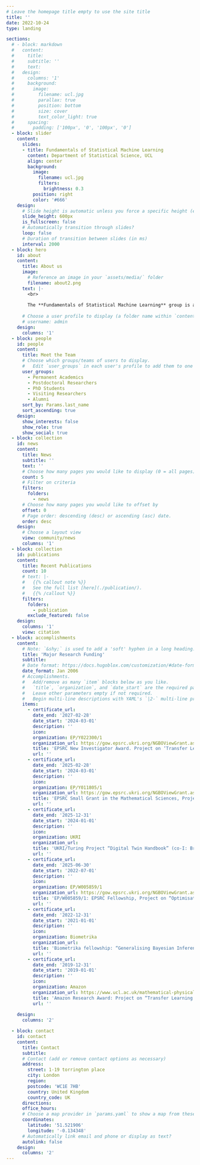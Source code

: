 ```yaml
---
# Leave the homepage title empty to use the site title
title: ''
date: 2022-10-24
type: landing

sections:
  # - block: markdown
  #   content:
  #     title:
  #     subtitle: ''
  #     text:
  #   design:
  #     columns: '1'
  #     background:
  #       image: 
  #         filename: ucl.jpg
  #         parallax: true
  #         position: bottom
  #         size: cover
  #         text_color_light: true
  #     spacing:
  #       padding: ['100px', '0', '100px', '0']
  - block: slider
    content:
      slides:
      - title: Fundamentals of Statistical Machine Learning
        content: Department of Statistical Science, UCL
        align: center
        background:
          image:
            filename: ucl.jpg
            filters:
              brightness: 0.3
          position: right
          color: '#666'
    design:
      # Slide height is automatic unless you force a specific height (e.g. '400px')
      slide_height: 600px
      is_fullscreen: false 
      # Automatically transition through slides?
      loop: false
      # Duration of transition between slides (in ms)
      interval: 2000
  - block: hero
    id: about
    content:
      title: About us
      image:
        # Reference an image in your `assets/media/` folder
        filename: about2.png
      text: |-
        <br>
        
        The **Fundamentals of Statistical Machine Learning** group is a research group in the [UCL Department of Statistical Science](https://www.ucl.ac.uk/statistics/). Our focus is on the intersection of statistical inference and machine learning methodology and theory.
  
      # Choose a user profile to display (a folder name within `content/authors/`)
      # username: admin
    design:
      columns: '1'
  - block: people
    id: people
    content:
      title: Meet the Team
      # Choose which groups/teams of users to display.
      #   Edit `user_groups` in each user's profile to add them to one or more of these groups.
      user_groups:
        - Permanent Academics
        - Postdoctoral Researchers
        - PhD Students
        - Visiting Researchers
        - Alumni
      sort_by: Params.last_name
      sort_ascending: true
    design:
      show_interests: false
      show_role: true
      show_social: true
  - block: collection
    id: news
    content:
      title: News
      subtitle: ''
      text: ''
      # Choose how many pages you would like to display (0 = all pages)
      count: 5
      # Filter on criteria
      filters:
        folders:
          - news
      # Choose how many pages you would like to offset by
      offset: 0
      # Page order: descending (desc) or ascending (asc) date.
      order: desc
    design:
      # Choose a layout view
      view: community/news
      columns: '1'
  - block: collection
    id: publications
    content:
      title: Recent Publications
      count: 10 
      # text: |-
      #   {{% callout note %}}
      #   See the full list [here](./publication/).
      #   {{% /callout %}}
      filters:
        folders:
          - publication
        exclude_featured: false
    design:
      columns: '1'
      view: citation
  - block: accomplishments
    content:
      # Note: `&shy;` is used to add a 'soft' hyphen in a long heading.
      title: 'Major Research Funding'
      subtitle:
      # Date format: https://docs.hugoblox.com/customization/#date-format
      date_format: Jan 2006
      # Accomplishments.
      #   Add/remove as many `item` blocks below as you like.
      #   `title`, `organization`, and `date_start` are the required parameters.
      #   Leave other parameters empty if not required.
      #   Begin multi-line descriptions with YAML's `|2-` multi-line prefix.
      items:
        - certificate_url: 
          date_end: '2027-02-28'
          date_start: '2024-03-01'
          description: ''
          icon: 
          organization: EP/Y022300/1
          organization_url: https://gow.epsrc.ukri.org/NGBOViewGrant.aspx?GrantRef=EP/Y022300/1
          title: 'EPSRC New Investigator Award. Project on ‘Transfer Learning for Monte Carlo Methods’ (PI: Briol)'
          url: ''
        - certificate_url: 
          date_end: '2025-02-28'
          date_start: '2024-03-01'
          description: ''
          icon: 
          organization: EP/Y011805/1
          organization_url: https://gow.epsrc.ukri.org/NGBOViewGrant.aspx?GrantRef=EP/Y011805/1
          title: 'EPSRC Small Grant in the Mathematical Sciences, Project on “Robust Foundations for Bayesian Inference” (PI: Briol, co-I: Knoblauch)'
          url: ''
        - certificate_url: 
          date_end: '2025-12-31'
          date_start: '2024-01-01'
          description: ''
          icon: 
          organization: UKRI
          organization_url: 
          title: 'UKRI/Turing Project “Digital Twin Handbook” (co-I: Briol)'
          url: ''
        - certificate_url: 
          date_end: '2025-06-30'
          date_start: '2022-07-01'
          description: ''
          icon: 
          organization: EP/W005859/1
          organization_url: https://gow.epsrc.ukri.org/NGBOViewGrant.aspx?GrantRef=EP/W005859/1
          title: 'EP/W005859/1: EPSRC Fellowship, Project on “Optimisation-centric Generalisations of Bayesian Inference” (PI: Knoblauch)'
          url: ''
        - certificate_url: 
          date_end: '2022-12-31'
          date_start: '2021-01-01'
          description: ''
          icon: 
          organization: Biometrika
          organization_url: 
          title: 'Biometrika fellowship: “Generalising Bayesian Inference” (PI: Knoblauch)'
          url: ''
        - certificate_url: 
          date_end: '2019-12-31'
          date_start: '2019-01-01'
          description: ''
          icon: 
          organization: Amazon
          organization_url: https://www.ucl.ac.uk/mathematical-physical-sciences/news/2020/jul/ucl-statistical-science-lecturer-receives-2019-amazon-research-award#:~:text=Dr%20François%2DXavier%20Briol%20of,support%20of%20each%20research%20project.
          title: 'Amazon Research Award: Project on “Transfer Learning for Numerical Integration in Expensive Machine Learning Systems” (PI: Briol)'
          url: ''
        
    design:
      columns: '2'

  - block: contact
    id: contact
    content:
      title: Contact
      subtitle:
      # Contact (add or remove contact options as necessary)
      address:
        street: 1-19 torrington place
        city: London
        region: 
        postcode: 'WC1E 7HB'
        country: United Kingdom
        country_code: UK
      directions: 
      office_hours:
      # Choose a map provider in `params.yaml` to show a map from these coordinates
      coordinates:
        latitude: '51.521906'
        longitude: '-0.134348'  
      # Automatically link email and phone or display as text?
      autolink: false
    design:
      columns: '2'
---
```

